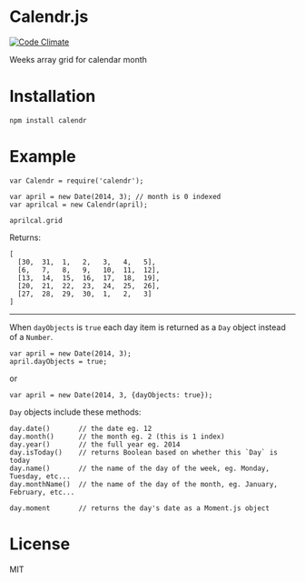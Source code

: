# Calendr.js

[![Code Climate](https://codeclimate.com/github/nowk/calendr.js.png)](https://codeclimate.com/github/nowk/calendr.js)

Weeks array grid for calendar month

# Installation

    npm install calendr

# Example

    var Calendr = require('calendr');

    var april = new Date(2014, 3); // month is 0 indexed
    var aprilcal = new Calendr(april);

    aprilcal.grid

Returns:

    [
      [30,  31,  1,   2,   3,   4,   5],
      [6,   7,   8,   9,   10,  11,  12],
      [13,  14,  15,  16,  17,  18,  19],
      [20,  21,  22,  23,  24,  25,  26],
      [27,  28,  29,  30,  1,   2,   3]
    ]

---

When `dayObjects` is `true` each day item is returned as a `Day` object instead of a `Number`.

    var april = new Date(2014, 3);
    april.dayObjects = true;

or

    var april = new Date(2014, 3, {dayObjects: true});

`Day` objects include these methods:

    day.date()       // the date eg. 12
    day.month()      // the month eg. 2 (this is 1 index)
    day.year()       // the full year eg. 2014
    day.isToday()    // returns Boolean based on whether this `Day` is today
    day.name()       // the name of the day of the week, eg. Monday, Tuesday, etc...
    day.monthName()  // the name of the day of the month, eg. January, February, etc...

    day.moment       // returns the day's date as a Moment.js object

# License

MIT

